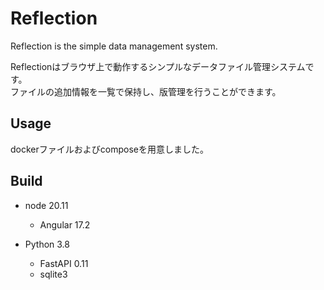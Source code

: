 # Reflection
Reflection is the simple data management system.

Reflectionはブラウザ上で動作するシンプルなデータファイル管理システムです。  
ファイルの追加情報を一覧で保持し、版管理を行うことができます。


## Usage
dockerファイルおよびcomposeを用意しました。

## Build
* node 20.11
  * Angular 17.2

* Python 3.8
  * FastAPI 0.11
  * sqlite3











